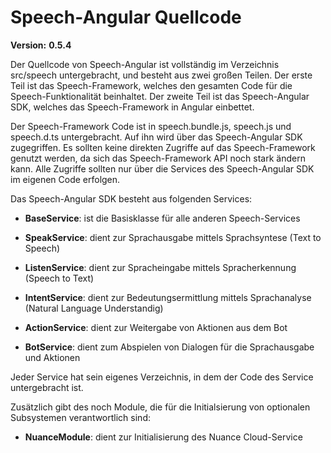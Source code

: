 # Speech-Angular Quellcode

**Version:** **0.5.4**

Der Quellcode von Speech-Angular ist vollständig im Verzeichnis src/speech untergebracht, und besteht aus zwei großen Teilen. Der erste Teil ist das Speech-Framework, welches den gesamten Code für die Speech-Funktionalität beinhaltet. Der zweite Teil ist das Speech-Angular SDK, welches das Speech-Framework in Angular einbettet.

Der Speech-Framework Code ist in speech.bundle.js, speech.js und speech.d.ts untergebracht. Auf ihn wird über das Speech-Angular SDK zugegriffen. Es sollten keine direkten Zugriffe auf das Speech-Framework genutzt werden, da sich das Speech-Framework API noch stark ändern kann. Alle Zugriffe sollten nur über die Services des Speech-Angular SDK im eigenen Code erfolgen.


Das Speech-Angular SDK besteht aus folgenden Services:

* **BaseService**: ist die Basisklasse für alle anderen Speech-Services

* **SpeakService**: dient zur Sprachausgabe mittels Sprachsyntese (Text to Speech)

* **ListenService**: dient zur Spracheingabe mittels Spracherkennung (Speech to Text)

* **IntentService**: dient zur Bedeutungsermittlung mittels Sprachanalyse (Natural Language Understandig)

* **ActionService**: dient zur Weitergabe von Aktionen aus dem Bot

* **BotService**: dient zum Abspielen von Dialogen für die Sprachausgabe und Aktionen

Jeder Service hat sein eigenes Verzeichnis, in dem der Code des Service untergebracht ist.


Zusätzlich gibt des noch Module, die für die Initialsierung von optionalen Subsystemen verantwortlich sind:

* **NuanceModule**: dient zur Initialisierung des Nuance Cloud-Service
